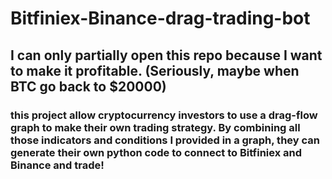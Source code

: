 # Bitfiniex-Binance-drag-trading-bot

## I can only partially open this repo because I want to make it profitable. (Seriously, maybe when BTC go back to $20000)

### this project allow cryptocurrency investors to use a drag-flow graph to make their own trading strategy. By combining all those indicators and conditions I provided in a graph, they can generate their own python code to connect to Bitfiniex and Binance and trade!

